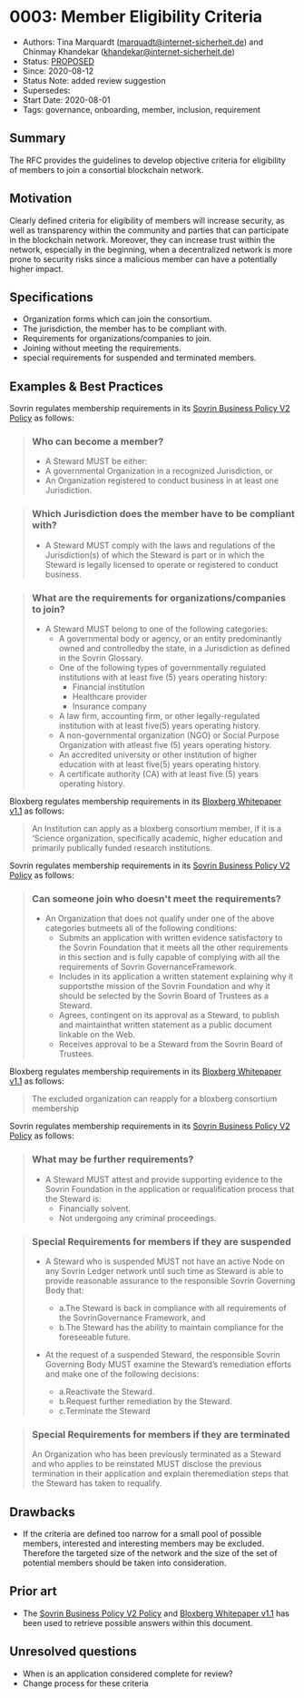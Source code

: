 # 0003: Member Eligibility Criteria
- Authors: Tina Marquardt (marquadt@internet-sicherheit.de) and Chinmay Khandekar (khandekar@internet-sicherheit.de) 
- Status: [PROPOSED](/README.md#proposed)
- Since: 2020-08-12 
- Status Note: added review suggestion
- Supersedes:
- Start Date: 2020-08-01
- Tags: governance, onboarding, member, inclusion, requirement

## Summary

The RFC provides the guidelines to develop objective criteria for eligibility of members to join a consortial blockchain network.

## Motivation

Clearly defined criteria for eligibility of members will increase security, as well as transparency within the community and parties that can participate in the blockchain network.
Moreover, they can increase trust within the network, especially in the beginning, when a decentralized network is more prone to security risks since a malicious member can have a potentially higher impact.

## Specifications

* Organization forms which can join the consortium.
* The jurisdiction, the member has to be compliant with.
* Requirements for organizations/companies to join.
* Joining without meeting the requirements.
* special requirements for suspended and terminated members.

## Examples & Best Practices

Sovrin regulates membership requirements in its [Sovrin Business Policy V2 Policy](https://sovrin.org/wp-content/uploads/Sovrin-Steward-Business-Policies-V2.pdf) as follows:

> ### Who can become a member?
> *   A Steward MUST be either:
>   * A governmental Organization in a recognized Jurisdiction, or
>   * An Organization registered to conduct business in at least one Jurisdiction.

> ### Which Jurisdiction does the member have to be compliant with?
> * A Steward MUST comply with the laws and regulations of the Jurisdiction(s) of which the Steward is part or in which the Steward is legally licensed to operate or registered to conduct business.

> ### What are the requirements for organizations/companies to join?
> * A Steward MUST belong to one of the following categories:
>   * A governmental body or agency, or an entity predominantly owned and controlledby the state, in a Jurisdiction as defined in the Sovrin Glossary.
>   * One of the following types of governmentally regulated institutions with at least five (5) years operating history:
>      * Financial institution
>      * Healthcare provider
>      * Insurance company
>   * A law firm, accounting firm, or other legally-regulated institution with at least five(5) years operating history.
>   * A non-governmental organization (NGO) or Social Purpose Organization with atleast five (5) years operating history.
>   * An accredited university or other institution of higher education with at least five(5) years operating history.
>   * A certificate authority (CA) with at least five (5) years operating history.

Bloxberg regulates membership requirements in its [Bloxberg Whitepaper v1.1](https://bloxberg.org/wp-content/uploads/2020/02/bloxberg_whitepaper_1.1.pdf) as follows:

> An Institution can apply as a bloxberg consortium member, if it is a ‘Science organization, specifically academic, higher education and primarily publically funded research institutions.


Sovrin regulates membership requirements in its [Sovrin Business Policy V2 Policy](https://sovrin.org/wp-content/uploads/Sovrin-Steward-Business-Policies-V2.pdf) as follows:

> ### Can someone join who doesn't meet the requirements?
>   * An Organization that does not qualify under one of the above categories butmeets all of the following conditions:
>       * Submits an application with written evidence satisfactory to the Sovrin Foundation that it meets all the other requirements in this section and is fully capable of complying with all the requirements of Sovrin GovernanceFramework.
>       * Includes in its application a written statement explaining why it supportsthe mission of the Sovrin Foundation and why it should be selected by the Sovrin Board of Trustees as a Steward.
>       * Agrees, contingent on its approval as a Steward, to publish and maintainthat written statement as a public document linkable on the Web.
>       * Receives approval to be a Steward from the Sovrin Board of Trustees.

Bloxberg regulates membership requirements in its [Bloxberg Whitepaper v1.1](https://bloxberg.org/wp-content/uploads/2020/02/bloxberg_whitepaper_1.1.pdf) as follows:

> The excluded organization can reapply for a bloxberg consortium membership

Sovrin regulates membership requirements in its [Sovrin Business Policy V2 Policy](https://sovrin.org/wp-content/uploads/Sovrin-Steward-Business-Policies-V2.pdf) as follows:


> ### What may be further requirements?
> * A Steward MUST attest and provide supporting evidence to the Sovrin Foundation in the application or requalification process that the Steward is:
>   * Financially solvent.
>   * Not undergoing any criminal proceedings.

> ### Special Requirements for members if they are suspended
> * A Steward who is suspended MUST not have an active Node on any Sovrin Ledger network until such time as Steward is able to provide reasonable assurance to the responsible Sovrin Governing Body that:
>   * a.The Steward is back in compliance with all requirements of the SovrinGovernance Framework, and
>   * b.The Steward has the ability to maintain compliance for the foreseeable future.
>
>  * At the request of a suspended Steward, the responsible Sovrin Governing Body MUST examine the Steward’s remediation efforts and make one of the following decisions:
>    * a.Reactivate the Steward.
>    * b.Request further remediation by the Steward.
>    * c.Terminate the Steward

> ### Special Requirements for members if they are terminated
>  An Organization who has been previously terminated as a Steward and who applies to be reinstated MUST disclose the previous termination in their application and explain theremediation steps that the Steward has taken to requalify.

## Drawbacks 

* If the criteria are defined too narrow for a small pool of possible members, interested and interesting members may be excluded. 
Therefore the targeted size of the network and the size of the set of potential members should be taken into consideration.

## Prior art

* The [Sovrin Business Policy V2 Policy](https://sovrin.org/wp-content/uploads/Sovrin-Steward-Business-Policies-V2.pdf) and [Bloxberg Whitepaper v1.1](https://bloxberg.org/wp-content/uploads/2020/02/bloxberg_whitepaper_1.1.pdf) has been used to retrieve possible answers within this document. 

## Unresolved questions

* When is an application considered complete for review?
* Change process for these criteria
